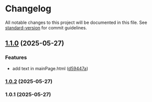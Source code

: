 # Changelog

All notable changes to this project will be documented in this file. See [standard-version](https://github.com/conventional-changelog/standard-version) for commit guidelines.

## [1.1.0](https://github.com/FansteJ/TennisRank/compare/v1.0.2...v1.1.0) (2025-05-27)


### Features

* add text in mainPage.html ([d59447a](https://github.com/FansteJ/TennisRank/commit/d59447a58f1ca4cbaafdd47e028ec42edc0eb722))

### [1.0.2](https://github.com/FansteJ/TennisRank/compare/v1.0.1...v1.0.2) (2025-05-27)

### 1.0.1 (2025-05-27)
